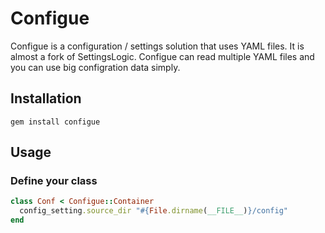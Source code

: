 # Configue
Configue is a configuration / settings solution that uses YAML files.
It is almost a fork of SettingsLogic.
Configue can read multiple YAML files and you can use big configration data
simply.

## Installation
```
gem install configue
```

## Usage
### Define your class
```ruby
class Conf < Configue::Container
  config_setting.source_dir "#{File.dirname(__FILE__)}/config"
end
```
